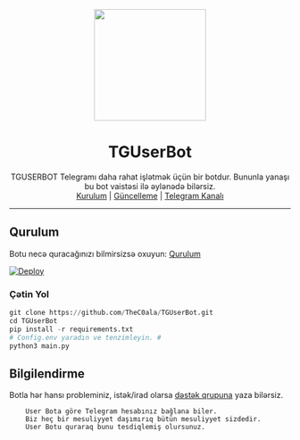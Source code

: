 <div align="center">
  <img src="https://i.imgyukle.com/2021/01/06/a2KNDy.jpg" width="200" height="200">
  <h1>TGUserBot</h1>
</div>
<p align="center">
    TGUSERBOT Telegramı daha rahat işlətmək üçün bir botdur.
    Bununla yanaşı bu bot vaistəsi ilə əylənədə bilərsiz.
    <br>
        <a href="https://github.com/quiec/AsenaUserBot/blob/master/README.md#kurulum">Kurulum</a> |
        <a href="https://github.com/Quiec/AsenaUserBot/wiki/G%C3%BCncelleme">Güncelleme</a> |
        <a href="https://t.me/c0alaa">Telegram Kanalı</a>
    <br>
</p>

----

## Qurulum

Botu necə quracağınızı bilmirsizsə oxuyun: [Qurulum](https://github.com/TheC0ala/TGUserBot/wiki)

[![Deploy](https://www.herokucdn.com/deploy/button.svg)](https://heroku.com/deploy?template=https://github.com/TheC0ala/TGUserBot)
### Çətin Yol
```python
git clone https://github.com/TheC0ala/TGUserBot.git
cd TGUserBot
pip install -r requirements.txt
# Config.env yaradın ve tenzimleyin. #
python3 main.py
```

## Bilgilendirme
Botla hər hansı probleminiz, istək/irad olarsa [dəstək qrupuna](https://t.me/DDQSupport) yaza bilərsiz.

```
    User Bota göre Telegram hesabınız bağlana biler.
    Biz heç bir mesuliyyet daşımırıq bütün mesuliyyet sizdedir.
    User Botu quraraq bunu tesdiqlemiş olursunuz.
```

